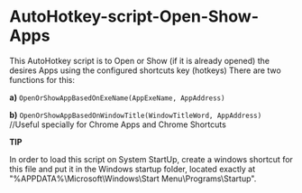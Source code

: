 # AutoHotkey-script-Open-Show-Apps

This AutoHotkey script is to Open or Show (if it is already opened) the desires Apps using the configured shortcuts key (hotkeys)
There are two functions for this: 


**a)** `OpenOrShowAppBasedOnExeName(AppExeName, AppAddress)`

**b)** `OpenOrShowAppBasedOnWindowTitle(WindowTitleWord, AppAddress)`  //Useful specially for Chrome Apps and Chrome Shortcuts



**TIP**

In order to load this script on System StartUp, create a windows shortcut for this file and put it in the Windows startup folder, located exactly at "%APPDATA%\Microsoft\Windows\Start Menu\Programs\Startup".
